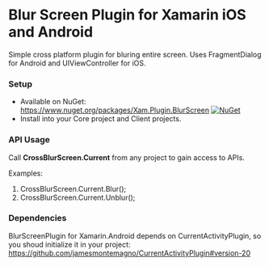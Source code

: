 # Blur Screen Plugin for Xamarin iOS and Android
Simple cross platform plugin for bluring entire screen. Uses FragmentDialog for Android and UIViewController for iOS.

### Setup
* Available on NuGet: https://www.nuget.org/packages/Xam.Plugin.BlurScreen [![NuGet](https://img.shields.io/nuget/v/Xam.Plugin.BlurScreen.svg?label=NuGet)](https://www.nuget.org/packages/Xam.Plugin.BlurScreen/)
* Install into your Core project and Client projects.

### API Usage

Call **CrossBlurScreen.Current** from any project to gain access to APIs.

Examples: 
 1) CrossBlurScreen.Current.Blur();
 2) CrossBlurScreen.Current.Unblur();
 
 ### Dependencies
 BlurScreenPlugin for Xamarin.Android depends on CurrentActivityPlugin, so you shoud initialize it in your project: https://github.com/jamesmontemagno/CurrentActivityPlugin#version-20
